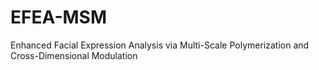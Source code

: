 # EFEA-MSM
Enhanced Facial Expression Analysis via Multi-Scale Polymerization and Cross-Dimensional Modulation
